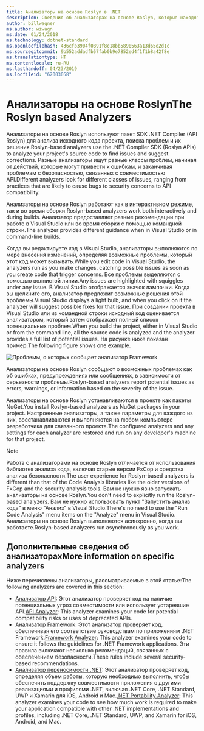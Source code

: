 ```yaml
---
title: Анализаторы на основе Roslyn в .NET
description: Сведения об анализаторах на основе Roslyn, которые находят проблемы и предлагают способы их решения.
author: billwagner
ms.author: wiwagn
ms.date: 01/24/2018
ms.technology: dotnet-standard
ms.openlocfilehash: 436cfb3904f0891f8c18bb5890563a13d65e2d1c
ms.sourcegitcommit: 9b552addadfb57fab0b9e7852ed4f1f1b8a42f8e
ms.translationtype: HT
ms.contentlocale: ru-RU
ms.lasthandoff: 04/23/2019
ms.locfileid: "62003058"
---
```

# <a name="the-roslyn-based-analyzers"></a><span data-ttu-id="0b64e-103">Анализаторы на основе Roslyn</span><span class="sxs-lookup"><span data-stu-id="0b64e-103">The Roslyn based Analyzers</span></span>

<span data-ttu-id="0b64e-104">Анализаторы на основе Roslyn используют пакет SDK .NET Compiler (API Roslyn) для анализа исходного кода проекта, поиска проблем и их решения.</span><span class="sxs-lookup"><span data-stu-id="0b64e-104">Roslyn-based analyzers use the .NET Compiler SDK (Roslyn APIs) to analyze your project's source code to find issues and suggest corrections.</span></span> <span data-ttu-id="0b64e-105">Разные анализаторы ищут разные классы проблем, начиная от действий, которые могут привести к ошибкам, и заканчивая проблемам с безопасностью, связанных с совместимостью API.</span><span class="sxs-lookup"><span data-stu-id="0b64e-105">Different analyzers look for different classes of issues, ranging from practices that are likely to cause bugs to security concerns to API compatibility.</span></span>

<span data-ttu-id="0b64e-106">Анализаторы на основе Roslyn работают как в интерактивном режиме, так и во время сборки.</span><span class="sxs-lookup"><span data-stu-id="0b64e-106">Roslyn-based analyzers work both interactively and during builds.</span></span> <span data-ttu-id="0b64e-107">Анализатор предоставляет разные рекомендации при работе в Visual Studio или во время сборки с помощью командной строки.</span><span class="sxs-lookup"><span data-stu-id="0b64e-107">The analyzer provides different guidance when in Visual Studio or in command-line builds.</span></span>

<span data-ttu-id="0b64e-108">Когда вы редактируете код в Visual Studio, анализаторы выполняются по мере внесения изменений, определяя возможные проблемы, который этот код может вызывать.</span><span class="sxs-lookup"><span data-stu-id="0b64e-108">While you edit code in Visual Studio, the analyzers run as you make changes, catching possible issues as soon as you create code that trigger concerns.</span></span> <span data-ttu-id="0b64e-109">Все проблемы выделяются с помощью волнистой линии.</span><span class="sxs-lookup"><span data-stu-id="0b64e-109">Any issues are highlighted with squiggles under any issue.</span></span> <span data-ttu-id="0b64e-110">В Visual Studio отображается значок лампочки. Когда вы щелкните его, анализатор предложит возможные решения этой проблемы.</span><span class="sxs-lookup"><span data-stu-id="0b64e-110">Visual Studio displays a light bulb, and when you click on it the analyzer will suggest possible fixes for that issue.</span></span> <span data-ttu-id="0b64e-111">При создании проекта в Visual Studio или из командной строки исходный код оценивается анализатором, который затем отображает полный список потенциальных проблем.</span><span class="sxs-lookup"><span data-stu-id="0b64e-111">When you build the project, either in Visual Studio or from the command line, all the source code is analyzed and the analyzer provides a full list of potential issues.</span></span> <span data-ttu-id="0b64e-112">На рисунке ниже показан пример.</span><span class="sxs-lookup"><span data-stu-id="0b64e-112">The following figure shows one example.</span></span>

![Проблемы, о которых сообщает анализатор Framework](./media/framework-analyzers-2.png)

<span data-ttu-id="0b64e-114">Анализаторы на основе Roslyn сообщают о возможных проблемах как об ошибках, предупреждениях или сообщениях, в зависимости от серьезности проблемы.</span><span class="sxs-lookup"><span data-stu-id="0b64e-114">Roslyn-based analyzers report potential issues as errors, warnings, or information based on the severity of the issue.</span></span>

<span data-ttu-id="0b64e-115">Анализаторы на основе Roslyn устанавливаются в проекте как пакеты NuGet.</span><span class="sxs-lookup"><span data-stu-id="0b64e-115">You install Roslyn-based analyzers as NuGet packages in your project.</span></span> <span data-ttu-id="0b64e-116">Настроенные анализаторы, а также параметры для каждого из них, восстанавливаются и выполняются на любом компьютере разработчика для связанного проекта.</span><span class="sxs-lookup"><span data-stu-id="0b64e-116">The configured analyzers and any settings for each analyzer are restored and run on any developer's machine for that project.</span></span>

> [!NOTE]
> <span data-ttu-id="0b64e-117">Работа с анализаторами на основе Roslyn отличается от использования библиотек анализа кода, включая старые версии FxCop и средства анализа безопасности.</span><span class="sxs-lookup"><span data-stu-id="0b64e-117">The user experience for Roslyn-based analyzers is different than that of the Code Analysis libraries like the older versions of FxCop and the security analysis tools.</span></span>  <span data-ttu-id="0b64e-118">Вам не нужно явно запускать анализаторы на основе Roslyn.</span><span class="sxs-lookup"><span data-stu-id="0b64e-118">You don't need to explicitly run the Roslyn-based analyzers.</span></span> <span data-ttu-id="0b64e-119">Вам не нужно использовать пункт "Запустить анализ кода" в меню "Анализ" в Visual Studio.</span><span class="sxs-lookup"><span data-stu-id="0b64e-119">There's no need to use the "Run Code Analysis" menu items on the "Analyze" menu in Visual Studio.</span></span> <span data-ttu-id="0b64e-120">Анализаторы на основе Roslyn выполняются асинхронно, когда вы работаете.</span><span class="sxs-lookup"><span data-stu-id="0b64e-120">Roslyn-based analyzers run asynchronously as you work.</span></span>

## <a name="more-information-on-specific-analyzers"></a><span data-ttu-id="0b64e-121">Дополнительные сведения об анализаторах</span><span class="sxs-lookup"><span data-stu-id="0b64e-121">More information on specific analyzers</span></span>

<span data-ttu-id="0b64e-122">Ниже перечислены анализаторы, рассматриваемые в этой статье:</span><span class="sxs-lookup"><span data-stu-id="0b64e-122">The following analyzers are covered in this section:</span></span>

* <span data-ttu-id="0b64e-123">[Анализатор API](api-analyzer.md): Этот анализатор проверяет код на наличие потенциальных угроз совместимости или использует устаревшие API.</span><span class="sxs-lookup"><span data-stu-id="0b64e-123">[API Analyzer](api-analyzer.md): This analyzer examines your code for potential compatibility risks or uses of deprecated APIs.</span></span>
* <span data-ttu-id="0b64e-124">[Анализатор Framework](framework-analyzer.md): Этот анализатор проверяет код, обеспечивая его соответствие руководствам по приложениям .NET Framework.</span><span class="sxs-lookup"><span data-stu-id="0b64e-124">[Framework Analyzer](framework-analyzer.md): This analyzer examines your code to ensure it follows the guidelines for .NET Framework applications.</span></span> <span data-ttu-id="0b64e-125">Эти правила включают несколько рекомендаций, связанных с обеспечением безопасности.</span><span class="sxs-lookup"><span data-stu-id="0b64e-125">These rules include several security-based recommendations.</span></span>
* <span data-ttu-id="0b64e-126">[Анализатор переносимости .NET](portability-analyzer.md): Этот анализатор проверяет код, определяя объем работы, которую необходимо выполнить, чтобы обеспечить поддержку совместимости приложения с другими реализациями и профилями .NET, включая .NET Core, .NET Standard, UWP и Xamarin для iOS, Android и Mac.</span><span class="sxs-lookup"><span data-stu-id="0b64e-126">[.NET Portability Analyzer](portability-analyzer.md): This analyzer examines your code to see how much work is required to make your application compatible with other .NET implementations and profiles, including .NET Core, .NET Standard, UWP, and Xamarin for iOS, Android, and Mac.</span></span>
